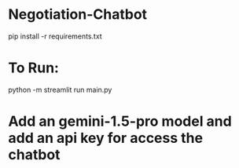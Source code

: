 # Negotiation-Chatbot

pip install -r requirements.txt

# To Run:
python -m streamlit run main.py

# Add an gemini-1.5-pro model and add an api key for access the chatbot
